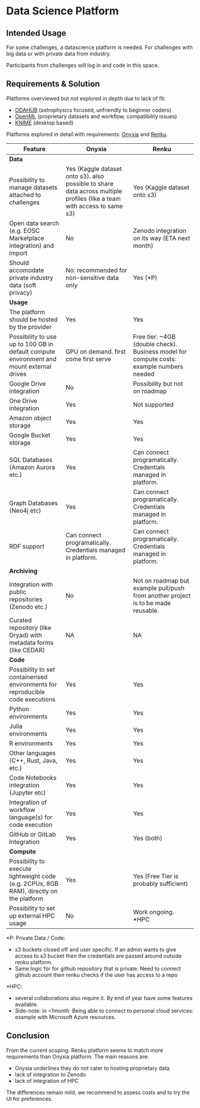 # Data Science Platform

## Intended Usage

For some challenges, a datascience platform is needed. For challenges with big data or with private data from industry. 

Participants from challenges will log in and code in this space. 

## Requirements & Solution

Platforms overviewed but not explored in depth due to lack of fit: 

- [ODAHUB](https://odahub.io) (astrophysics focused, unfriendly to beginner coders)
- [OpenML](https://www.openml.org) (proprietary datasets and workflow, compatibility issues)
- [KNIME](https://www.knime.com) (desktop based)

Platforms explored in detail with requirements: [Onyxia](https://datalab.sspcloud.fr/) and [Renku](https://renkulab.io/v2).

| Feature                                                                                  | Onyxia | Renku |
|------------------------------------------------------------------------------------------|--------|--------|
| **Data**                                                                                 |        |        |
| Possibility to manage datasets attached to challenges                                   |   Yes (Kaggle dataset onto s3). also possible to share data across multiple profiles (like a team with access to same s3)   |   Yes (Kaggle dataset onto s3)     |
| Open data search (e.g. EOSC Marketplace integration) and import                         |   No     |     Zenodo integration on its way (ETA next month)   |
| Should accomodate private industry data (soft privacy)                                  |   No: recommended for non-sensitive data only    |     Yes (*P)   |
| **Usage**                                                                               |        |        |
| The platform should be hosted by the provider                                           |   Yes     |   Yes     |
| Possibility to use up to 100 GB in default compute environment and mount external drives|  GPU on demand. first come first serve      |   Free tier: ~4GB (double check). Business model for compute costs: example numbers needed     |
| Google Drive integration                                                                |   No     |   Possibility but not on roadmap     |
| One Drive integration                                                                   |   Yes     |   Not supported     |
| Amazon object storage                                                                   |   Yes     |   Yes     |
| Google Bucket storage                                                                   |   Yes      |   Yes     |
| SQL Databases (Amazon Aurora etc.)                                                      |   Yes     |   Can connect programatically. Credentials managed in platform.     |
| Graph Databases (Neo4j etc)                                                             |   Yes     |   Can connect programatically. Credentials managed in platform.     |
| RDF support                                                                              |   Can connect programatically. Credentials managed in platform.     |  Can connect programatically. Credentials managed in platform.      |
| **Archiving**                                                                            |        |        |
| Integration with public repositories (Zenodo etc.)                                      |  No      |  Not on roadmap but example pull/push from another project is to be made reusable.      |
| Curated repository (like Dryad) with metadata forms (like CEDAR)                        |   NA     |  NA    |
| **Code**                                                                                 |        |        |
| Possibility to set containerised environments for reproducible code executions          |   Yes     |    Yes    |
| Python environments                                                                     |   Yes     |    Yes    |
| Julia environments                                                                      |   Yes     |    Yes    |
| R environments                                                                          |   Yes     |    Yes    |
| Other languages (C++, Rust, Java, etc.)                                                 |   Yes     |    Yes    | 
| Code Notebooks integration (Jupyter etc)                                                |   Yes     |    Yes    | 
| Integration of workflow language(s) for code execution                                  |   Yes     |    Yes   | 
| GitHub or GitLab Integration                                                            |   Yes     |    Yes (both)    |
| **Compute**                                                                              |        |        |
| Possibility to execute lightweight code (e.g. 2CPUs, 8GB RAM), directly on the platform |  Yes      |   Yes (Free Tier is probably sufficient)     |
| Possibility to set up external HPC usage                                               |   No     |    Work ongoing. *HPC    |

*P: Private Data / Code: 

- s3 buckets closed off and user specific. If an admin wants to give access to s3 bucket then the credentials are passed around outside renku platform.
- Same logic for for github repository that is private. Need to connect github account then renku checks if the user has access to a repo

*HPC: 

- several collaborations also require it. By end of year have some features available. 
- Side-note: in ~1month. Being able to connect to personal cloud services: example with Microsoft Azure resources.

## Conclusion

From the current scoping. Renku platform seems to match more requirements than Onyxia platform. The main reasons are:

- Onyxia underlines they do not cater to hosting proprietary data 
- lack of integration to Zenodo
- lack of integration of HPC

The differences remain mild, we recommend to assess costs and to try the UI for preferences.